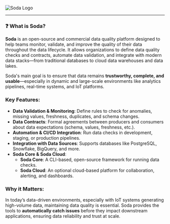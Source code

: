 ![Soda Logo](https://cdn.prod.website-files.com/5d2a159e86b66b534fbc0d86/62837efac72f39db72c646d6_Soda-logo%20-newhires-p-800.jpeg)

---

### ❓ What is Soda?

**Soda** is an open-source and commercial data quality platform designed to help teams monitor, validate, and improve the quality of their data throughout the data lifecycle. It allows organizations to define data quality checks and contracts, automate data validation, and integrate with modern data stacks—from traditional databases to cloud data warehouses and data lakes.

Soda's main goal is to ensure that data remains **trustworthy, complete, and usable**—especially in dynamic and large-scale environments like analytics pipelines, real-time systems, and IoT platforms.

###  Key Features:

* **Data Validation & Monitoring**: Define rules to check for anomalies, missing values, freshness, duplicates, and schema changes.
* **Data Contracts**: Formal agreements between producers and consumers about data expectations (schema, values, freshness, etc.).
* **Automation & CI/CD Integration**: Run data checks in development, staging, or production pipelines.
* **Integration with Data Sources**: Supports databases like PostgreSQL, Snowflake, BigQuery, and more.
* **Soda Core & Soda Cloud**:
    * **Soda Core**: A CLI-based, open-source framework for running data checks.
    * **Soda Cloud**: An optional cloud-based platform for collaboration, alerting, and dashboards.

###  Why it Matters:

In today’s data-driven environments, especially with IoT systems generating high-volume data, maintaining data quality is essential. Soda provides the tools to **automatically catch issues** before they impact downstream applications, ensuring data reliability and trust at scale.
